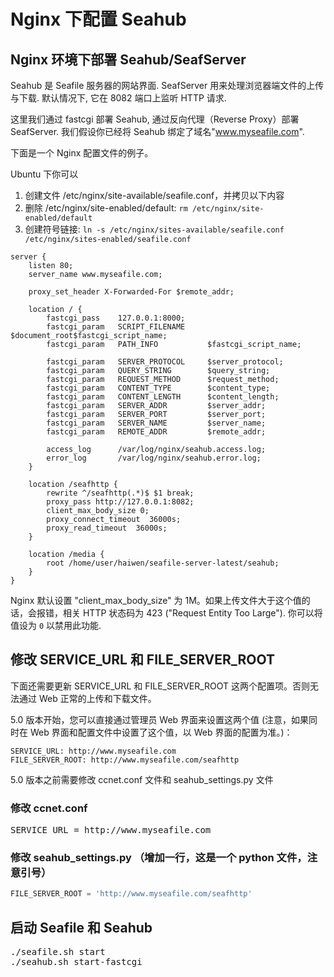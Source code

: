# Nginx 下配置 Seahub

## Nginx 环境下部署 Seahub/SeafServer

Seahub 是 Seafile 服务器的网站界面. SeafServer 用来处理浏览器端文件的上传与下载. 默认情况下, 它在 8082 端口上监听 HTTP 请求.

这里我们通过 fastcgi 部署 Seahub, 通过反向代理（Reverse Proxy）部署 SeafServer. 我们假设你已经将 Seahub 绑定了域名"www.myseafile.com".

下面是一个 Nginx 配置文件的例子。

Ubuntu 下你可以

1. 创建文件 /etc/nginx/site-available/seafile.conf，并拷贝以下内容
2. 删除 /etc/nginx/site-enabled/default: `rm /etc/nginx/site-enabled/default`
3. 创建符号链接: `ln -s /etc/nginx/sites-available/seafile.conf /etc/nginx/sites-enabled/seafile.conf`

```
server {
    listen 80;
    server_name www.myseafile.com;

    proxy_set_header X-Forwarded-For $remote_addr;

    location / {
        fastcgi_pass    127.0.0.1:8000;
        fastcgi_param   SCRIPT_FILENAME     $document_root$fastcgi_script_name;
        fastcgi_param   PATH_INFO           $fastcgi_script_name;

        fastcgi_param	SERVER_PROTOCOL	    $server_protocol;
        fastcgi_param   QUERY_STRING        $query_string;
        fastcgi_param   REQUEST_METHOD      $request_method;
        fastcgi_param   CONTENT_TYPE        $content_type;
        fastcgi_param   CONTENT_LENGTH      $content_length;
        fastcgi_param	SERVER_ADDR         $server_addr;
        fastcgi_param	SERVER_PORT         $server_port;
        fastcgi_param	SERVER_NAME         $server_name;
        fastcgi_param   REMOTE_ADDR         $remote_addr;

        access_log      /var/log/nginx/seahub.access.log;
    	error_log       /var/log/nginx/seahub.error.log;
    }

    location /seafhttp {
        rewrite ^/seafhttp(.*)$ $1 break;
        proxy_pass http://127.0.0.1:8082;
        client_max_body_size 0;
        proxy_connect_timeout  36000s;
        proxy_read_timeout  36000s;
    }

    location /media {
        root /home/user/haiwen/seafile-server-latest/seahub;
    }
}
```

Nginx 默认设置 "client_max_body_size" 为 1M。如果上传文件大于这个值的话，会报错，相关 HTTP 状态码为 423 ("Request Entity Too Large"). 你可以将值设为 <code>0</code> 以禁用此功能.

## 修改 SERVICE_URL 和 FILE_SERVER_ROOT

下面还需要更新 SERVICE_URL 和 FILE_SERVER_ROOT 这两个配置项。否则无法通过 Web 正常的上传和下载文件。

5.0 版本开始，您可以直接通过管理员 Web 界面来设置这两个值 (注意，如果同时在 Web 界面和配置文件中设置了这个值，以 Web 界面的配置为准。)：
```
SERVICE_URL: http://www.myseafile.com
FILE_SERVER_ROOT: http://www.myseafile.com/seafhttp
```

5.0 版本之前需要修改 ccnet.conf 文件和 seahub_settings.py 文件

### 修改 ccnet.conf

<pre>
SERVICE_URL = http://www.myseafile.com
</pre>

### 修改 seahub_settings.py （增加一行，这是一个 python 文件，注意引号）

```python
FILE_SERVER_ROOT = 'http://www.myseafile.com/seafhttp'
```

## 启动 Seafile 和 Seahub

<pre>
./seafile.sh start
./seahub.sh start-fastcgi
</pre>

